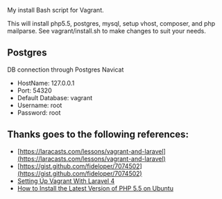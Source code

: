 My install Bash script for Vagrant.

This will install php5.5, postgres, mysql, setup vhost, composer, and php mailparse. See vagrant/install.sh to make changes to suit your needs.

## Postgres

DB connection through Postgres Navicat

* HostName: 127.0.0.1
* Port: 54320
* Default Database: vagrant
* Username: root
* Password: root

## Thanks goes to the following references:

- [https://laracasts.com/lessons/vagrant-and-laravel](https://laracasts.com/lessons/vagrant-and-laravel)
- [https://gist.github.com/fideloper/7074502](https://gist.github.com/fideloper/7074502)
- [Setting Up Vagrant With Laravel 4](http://culttt.com/2013/06/17/setting-up-vagrant-with-laravel-4/)
- [How to Install the Latest Version of PHP 5.5 on Ubuntu](http://www.dev-metal.com/how-to-setup-latest-version-of-php-5-5-on-ubuntu-12-04-lts/)
